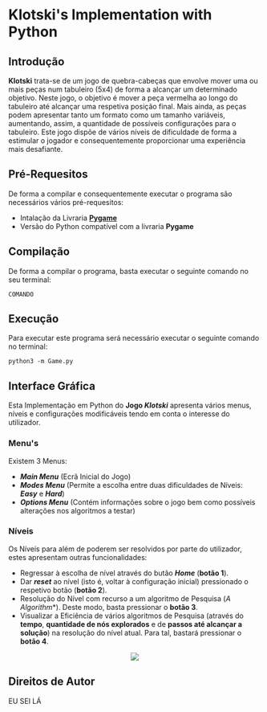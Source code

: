 # Klotski's Implementation with Python

## Introdução
**Klotski** trata-se de um jogo de quebra-cabeças que envolve mover uma ou mais peças num tabuleiro (5x4) de forma a alcançar um determinado objetivo. Neste jogo, o objetivo é mover a peça vermelha ao longo do tabuleiro até alcançar uma respetiva posição final. Mais ainda, as peças podem apresentar tanto um formato como um tamanho variáveis, aumentando, assim, a quantidade de possíveis configurações para o tabuleiro.
Este jogo dispõe de vários níveis de dificuldade de forma a estimular o jogador e consequentemente proporcionar uma experiência mais desafiante.

## Pré-Requesitos
De forma a compilar e consequentemente executar o programa são necessários vários pré-requesitos:
- Intalação da Livraria **[Pygame](https://www.pygame.org/wiki/GettingStarted)**
- Versão do Python compatível com a livraria **Pygame**

## Compilação
De forma a compilar o programa, basta executar o seguinte comando no seu terminal:

``` COMANDO ```

## Execução
Para executar este programa será necessário executar o seguinte comando no terminal:

``` python3 -m Game.py ```

## Interface Gráfica
Esta Implementação em Python do **Jogo *Klotski*** apresenta vários menus, níveis e configurações modificáveis tendo em conta o interesse do utilizador.
### Menu's
Existem 3 Menus:
- ***Main Menu*** (Ecrã Inicial do Jogo)
- ***Modes Menu*** (Permite a escolha entre duas dificuldades de Níveis: ***Easy*** e ***Hard***)
- ***Options Menu*** (Contém informações sobre o jogo bem como possíveis alterações nos algoritmos a testar)

### Níveis
Os Níveís para além de poderem ser resolvidos por parte do utilizador, estes apresentam outras funcionalidades:
- Regressar à escolha de nível através do butão ***Home*** (**botão 1**).
- Dar ***reset*** ao nível (isto é, voltar à configuração inicial) pressionado o respetivo botão (**botão 2**).
- Resolução do Nível com recurso a um algoritmo de Pesquisa (**A* Algorithm**). Deste modo, basta pressionar o **botão 3**.
- Visualizar a Eficiência de vários algoritmos de Pesquisa (através do **tempo**, **quantidade de nós explorados** e de **passos até alcançar a solução**) na resolução do nível atual. Para tal, bastará pressionar o **botão 4**.

<div align="center">
    <img src="/Images_Read_Me/Level_Buttons.png">
</div>

## Direitos de Autor
EU SEI LÁ
